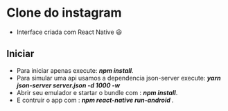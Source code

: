 # Clone do instagram

- Interface criada com React Native :smiley:	

## Iniciar

- Para iniciar apenas execute: <b><i>npm install</i></b>.
- Para simular uma api usamos a dependencia json-server execute: <b><i>yarn json-server server.json -d 1000 -w</i></b>
- Abrir seu emulador e startar o bundle com : <b><i>npm install</i></b>.
- E contruir o app com : <b><i>npm react-native run-android </i></b>.
